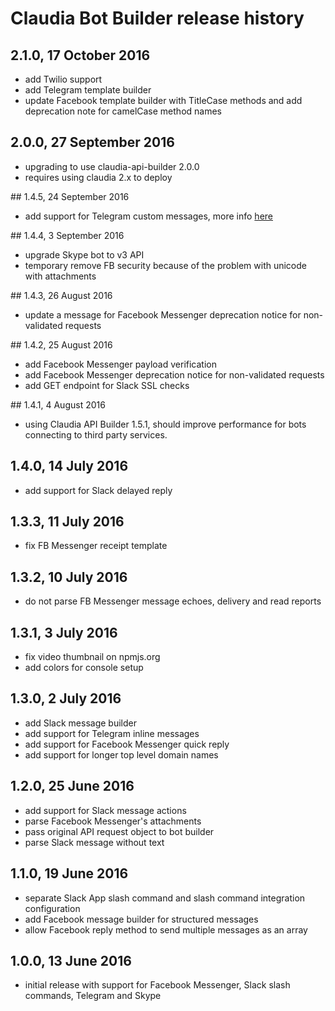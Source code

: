 # Claudia Bot Builder release history

## 2.1.0, 17 October 2016

- add Twilio support
- add Telegram template builder
- update Facebook template builder with TitleCase methods and add deprecation note for camelCase method names

## 2.0.0, 27 September 2016

- upgrading to use claudia-api-builder 2.0.0
- requires using claudia 2.x to deploy

## 1.4.5, 24 September 2016

- add support for Telegram custom messages, more info [here](https://github.com/claudiajs/claudia-bot-builder/blob/master/docs/TELEGRAM_CUSTOM_MESSAGES.md)

## 1.4.4, 3 September 2016

- upgrade Skype bot to v3 API
- temporary remove FB security because of the problem with unicode with attachments

## 1.4.3, 26 August 2016

- update a message for Facebook Messenger deprecation notice for non-validated requests

## 1.4.2, 25 August 2016

- add Facebook Messenger payload verification
- add Facebook Messenger deprecation notice for non-validated requests
- add GET endpoint for Slack SSL checks

## 1.4.1, 4 August 2016

- using Claudia API Builder 1.5.1, should improve performance for bots connecting to third party services.

## 1.4.0, 14 July 2016

- add support for Slack delayed reply

## 1.3.3, 11 July 2016

- fix FB Messenger receipt template

## 1.3.2, 10 July 2016

- do not parse FB Messenger message echoes, delivery and read reports

## 1.3.1, 3 July 2016

- fix video thumbnail on npmjs.org
- add colors for console setup

## 1.3.0, 2 July 2016

- add Slack message builder
- add support for Telegram inline messages
- add support for Facebook Messenger quick reply
- add support for longer top level domain names

## 1.2.0, 25 June 2016

- add support for Slack message actions
- parse Facebook Messenger's attachments
- pass original API request object to bot builder
- parse Slack message without text

## 1.1.0, 19 June 2016

- separate Slack App slash command and slash command integration configuration
- add Facebook message builder for structured messages
- allow Facebook reply method to send multiple messages as an array

## 1.0.0, 13 June 2016

- initial release with support for Facebook Messenger, Slack slash commands, Telegram and Skype

